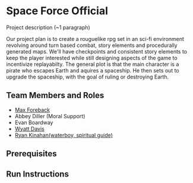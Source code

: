 # Space Force Official

Project description (~1 paragraph)

Our project plan is to create a rouguelike rpg set in an sci-fi environment revolving around turn based combat, story elements and procedurally generated maps. We'll have checkpoints and consistent story elements to keep the player interested while still designing aspects of the game to incentivize replayabilty. The general plot is that the main character is a pirate who escapes Earth and aquires a spaceship. He then sets out to upgrade the spaceship, with the goal of ruling or destroying Earth. 


## Team Members and Roles

* [Max Foreback](https://github.com/Max-Foreback/-CIS350-HW2-Foreback)
* Abbey Diller (Moral Support)
* Evan Boardway
* [Wyatt Davis](https://github.com/daviswygvsu/CIS350-HW2-Davis)
* [Ryan Kinahan(waterboy, spiritual guide)](https://github.com/RyanKinahan/CIS350-HW2-Kinahan)

## Prerequisites

## Run Instructions
